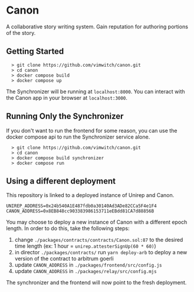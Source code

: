 # Canon

A collaborative story writing system. Gain reputation for authoring portions of the story.

## Getting Started
```
  > git clone https://github.com/vimwitch/canon.git
  > cd canon
  > docker compose build
  > docker compose up
```
The Synchronizer will be running at `localhost:8000`. You can interact with the Canon app in your browser at `localhost:3000`.

## Running Only the Synchronizer
If you don't want to run the frontend for some reason, you can use the docker compose api to run the Synchronizer service alone.
```
  > git clone https://github.com/vimwitch/canon.git
  > cd canon
  > docker compose build synchronizer
  > docker compose run 
```
## Using a different deployment
This repository is linked to a deployed instance of Unirep and Canon. 
```
UNIREP_ADDRESS=0x24b540A1E487fdb0a30140Ad3ADe82CCa5F4e1F4
CANON_ADDRESS=0x8EB848cc903383986153711eEBdd81CA7d88856B
```
You may choose to deploy a new instance of Canon with a different epoch length. In order to do this, take the following steps:

1. change `./packages/contracts/contracts/Canon.sol:87` to the desired time length (ex: 1 hour = `unirep.attesterSignUp(60 * 60)`)
2. in director `./packages/contracts/` run `yarn deploy-arb` to deploy a new version of the contract to arbitrum goerli
3. update `CANON_ADDRESS` in `./packages/frontend/src/config.js`
4. update `CANON_ADDRESS` in `./packages/relay/src/config.mjs`

The synchronizer and the frontend will now point to the fresh deployment.